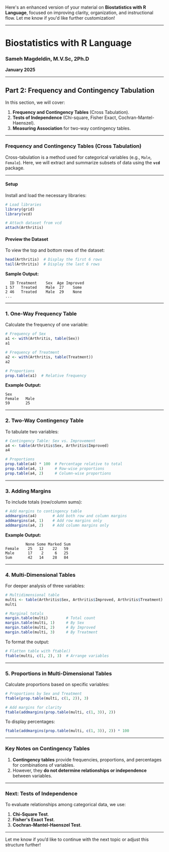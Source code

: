 Here's an enhanced version of your material on **Biostatistics with R Language**, focused on improving clarity, organization, and instructional flow. Let me know if you'd like further customization!

---

# **Biostatistics with R Language**  
### **Sameh Magdeldin, M.V.Sc, 2Ph.D**  
**January 2025**  

---

## **Part 2: Frequency and Contingency Tabulation**  
In this section, we will cover:  
1. **Frequency and Contingency Tables** (Cross Tabulation).  
2. **Tests of Independence** (Chi-square, Fisher Exact, Cochran-Mantel-Haenszel).  
3. **Measuring Association** for two-way contingency tables.

---

### **Frequency and Contingency Tables (Cross Tabulation)**  
Cross-tabulation is a method used for categorical variables (e.g., `Male`, `Female`). Here, we will extract and summarize subsets of data using the **`vcd`** package.

---

#### **Setup**  
Install and load the necessary libraries:  
```R
# Load libraries
library(grid)
library(vcd)

# Attach dataset from vcd
attach(Arthritis)
```

#### **Preview the Dataset**  
To view the top and bottom rows of the dataset:  
```R
head(Arthritis)  # Display the first 6 rows
tail(Arthritis)  # Display the last 6 rows
```

**Sample Output:**  
```
  ID Treatment    Sex  Age Improved
1 57   Treated    Male  27    Some
2 46   Treated    Male  29    None
...
```

---

### **1. One-Way Frequency Table**  
Calculate the frequency of one variable:  
```R
# Frequency of Sex
a1 <- with(Arthritis, table(Sex))
a1

# Frequency of Treatment
a2 <- with(Arthritis, table(Treatment))
a2

# Proportions
prop.table(a1)  # Relative frequency
```

**Example Output:**  
```
Sex
Female   Male 
59       25
```

---

### **2. Two-Way Contingency Table**  
To tabulate two variables:  
```R
# Contingency Table: Sex vs. Improvement
a4 <- table(Arthritis$Sex, Arthritis$Improved)
a4

# Proportions
prop.table(a4) * 100  # Percentage relative to total
prop.table(a4, 1)     # Row-wise proportions
prop.table(a4, 2)     # Column-wise proportions
```

---

### **3. Adding Margins**  
To include totals (row/column sums):  
```R
# Add margins to contingency table
addmargins(a4)       # Add both row and column margins
addmargins(a4, 1)    # Add row margins only
addmargins(a4, 2)    # Add column margins only
```

**Example Output:**  
```
         None Some Marked Sum
Female    25   12    22   59
Male      17    2     6   25
Sum       42   14    28   84
```

---

### **4. Multi-Dimensional Tables**  
For deeper analysis of three variables:  
```R
# Multidimensional table
multi <- table(Arthritis$Sex, Arthritis$Improved, Arthritis$Treatment)
multi

# Marginal totals
margin.table(multi)        # Total count
margin.table(multi, 1)     # By Sex
margin.table(multi, 2)     # By Improved
margin.table(multi, 3)     # By Treatment
```

To format the output:  
```R
# Flatten table with ftable()
ftable(multi, c(1, 2), 3)  # Arrange variables
```

---

### **5. Proportions in Multi-Dimensional Tables**  
Calculate proportions based on specific variables:  
```R
# Proportions by Sex and Treatment
ftable(prop.table(multi, c(1, 2)), 3)

# Add margins for clarity
ftable(addmargins(prop.table(multi, c(1, 3)), 2))
```

To display percentages:  
```R
ftable(addmargins(prop.table(multi, c(1, 3)), 2)) * 100
```

---

### **Key Notes on Contingency Tables**  
1. **Contingency tables** provide frequencies, proportions, and percentages for combinations of variables.  
2. However, they **do not determine relationships or independence** between variables.

---

### **Next: Tests of Independence**  
To evaluate relationships among categorical data, we use:  
1. **Chi-Square Test**.  
2. **Fisher's Exact Test**.  
3. **Cochran-Mantel-Haenszel Test**.

---

Let me know if you’d like to continue with the next topic or adjust this structure further!
